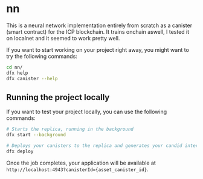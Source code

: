 # nn

This is a neural network implementation entirely from scratch as a canister (smart contract) for the ICP blockchain. It trains onchain aswell, I tested it on localnet and it seemed to work pretty well.



If you want to start working on your project right away, you might want to try the following commands:

```bash
cd nn/
dfx help
dfx canister --help
```

## Running the project locally

If you want to test your project locally, you can use the following commands:

```bash
# Starts the replica, running in the background
dfx start --background

# Deploys your canisters to the replica and generates your candid interface
dfx deploy
```

Once the job completes, your application will be available at `http://localhost:4943?canisterId={asset_canister_id}`.
